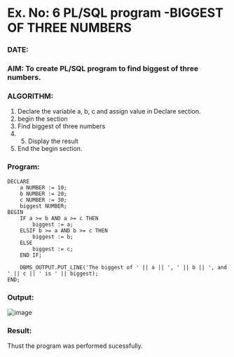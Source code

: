# Ex. No: 6 PL/SQL program -BIGGEST OF THREE NUMBERS  
### DATE: 
### AIM: To create PL/SQL program to find biggest of three numbers.

### ALGORITHM:
1. Declare the variable a, b, c and assign value in Declare section.
2. begin the section
3. Find biggest of three numbers 
4. 5. Display the result 
6. End the begin section.

### Program:
```
DECLARE
    a NUMBER := 10;
    b NUMBER := 20;
    c NUMBER := 30;
    biggest NUMBER;
BEGIN
    IF a >= b AND a >= c THEN
        biggest := a;
    ELSIF b >= a AND b >= c THEN
        biggest := b;
    ELSE
        biggest := c;
    END IF;
    
    DBMS_OUTPUT.PUT_LINE('The biggest of ' || a || ', ' || b || ', and ' || c || ' is ' || biggest);
END;
```

### Output:
![image](https://github.com/priyarajmohan777/DBMS/assets/119475942/6f58632e-bad5-4a36-bc78-6c301f834110)



### Result:
Thust the program was performed sucessfully.
